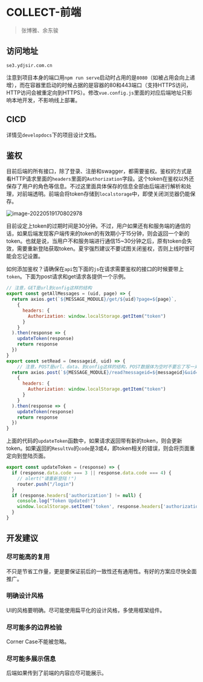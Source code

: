 # COLLECT-前端

> 张博雅、余东骏

## 访问地址

`se3.ydjsir.com.cn`

注意到项目本身的端口用`npm run serve`启动时占用的是`8080`（如被占用会向上递增），而在容器里启动的时候占据的是容器的80和443端口（支持HTTPS访问，HTTP访问会被重定向到HTTPS）。修改`vue.config.js`里面的对应后端地址只影响本地开发，不影响线上部署。

## CICD

详情见`developdocs`下的项目设计文档。

## 鉴权

目前后端的所有接口，除了登录、注册和swagger，都需要鉴权。鉴权的方式是看HTTP请求里面的`headers`里面的`Authorization`字段。这个token在鉴权以外还保存了用户的角色等信息。不过这里面具体保存的信息全部由后端进行解析和处理，对前端透明。前端会将token存储到`localstorage`中，即使关闭浏览器仍能保存。

![image-20220519170802978](https://ydjsir-edu.oss-cn-shanghai.aliyuncs.com/SE3/pictures/image-20220519170802978.png)

目前设定上token的过期时间是30分钟。不过，用户如果还有和服务端的通信的话，如果后端发现客户端传来的token的有效期小于15分钟，则会返回一个新的token。也就是说，当用户不和服务端进行通信15~30分钟之后，原有token会失效，需要重新登陆获取token。夏宇强烈建议不要试图关闭鉴权，否则上线时很可能会忘记设置。

如何添加鉴权？请确保在`api`包下面的`js`在请求需要鉴权的接口的时候要带上`token`。下面为post请求和get请求各提供一个示例。

```javascript
// 注意，GET是url到config这样的结构
export const getAllMessages = (uid, page) => {
  return axios.get(`${MESSAGE_MODULE}/get/${uid}?page=${page}`,
    {
      headers: {
        Authorization: window.localStorage.getItem("token")
      }
    }
  ).then(response => {
    updateToken(response)
    return response
  })
}
export const setRead = (messageid, uid) => {
    // 注意，POST是url、data、到config这样的结构，POST数据体为空时不要忘了写一对空的花括号占位置
  return axios.post(`${MESSAGE_MODULE}/read?messageid=${messageid}&uid=${uid}`,{},// 注意
    {
      headers: {
        Authorization: window.localStorage.getItem("token")
      }
    }
  ).then(response => {
    updateToken(response)
    return response
  })
}
```

上面的代码的`updateToken`函数中，如果请求返回带有新的token，则会更新token。如果返回的`ResultVo`的`code`是3或4，即token相关的错误，则会将页面重定向到登陆页面。

```javascript
export const updateToken = (response) => {
  if (response.data.code === 3 || response.data.code === 4) {
    // alert("请重新登陆！")
    router.push("/login")
  }
  if (response.headers['authorization'] != null) {
    console.log("Token Updated!")
    window.localStorage.setItem('token', response.headers['authorization'])
  }
}
```

## 开发建议

### 尽可能高的复用

不只是节省工作量，更是要保证前后的一致性还有通用性。有好的方案应尽快全面推广。

### 明确设计风格

UI的风格要明确。尽可能使用扁平化的设计风格，多使用框架组件。

### 尽可能多的边界检验

Corner Case不能被忽略。

### 尽可能多展示信息

后端如果传到了前端的内容应尽可能展示。